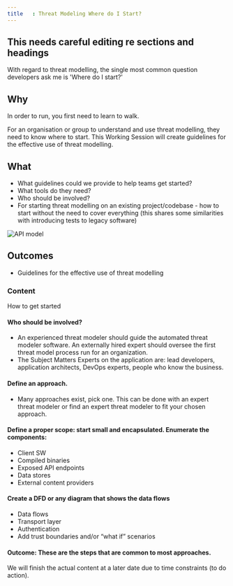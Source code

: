 ```yaml
---
title   : Threat Modeling Where do I Start?
---
```



## This needs careful editing re sections and headings

With regard to threat modelling, the single most common question developers ask me is 'Where do I start?'

## Why

In order to run, you first need to learn to walk. 

For an organisation or group to understand and use threat modelling, they need to know where to start. This Working Session will create guidelines for the effective use of threat modelling.

## What

- What guidelines could we provide to help teams get started?
- What tools do they need?
- Who should be involved? 
- For starting threat modelling on an existing project/codebase - how to start without the need to cover everything (this shares some similarities with introducing tests to legacy software)

![API model][1]
## Outcomes

- Guidelines for the effective use of threat modelling

### Content
How to get started

#### Who should be involved?
- An experienced threat modeler should guide the automated threat modeler software. An externally hired expert should oversee the first threat model process run for an organization.
- The Subject Matters Experts on the application are: lead developers, application architects, DevOps experts, people who know the business.

#### Define an approach. 
- Many approaches exist, pick one. This can be done with an expert threat modeler or find an expert threat modeler to fit your chosen approach.

#### Define a proper scope: start small and encapsulated. Enumerate the components:
- Client SW
- Compiled binaries
- Exposed API endpoints
- Data stores
- External content providers

#### Create a DFD or any diagram that shows the data flows
- Data flows
- Transport layer
- Authentication 
- Add trust boundaries and/or “what if” scenarios

 #### Outcome: These are the steps that are common to most approaches. 
We will finish the actual content at a later date due to time constraints (to do action).

[1]: /website/assets/img/blocks/API.png
